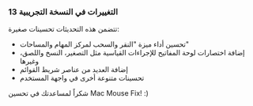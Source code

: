 ### التغييرات في النسخة التجريبية 13

تتضمن هذه التحديثات تحسينات صغيرة:

- تحسين أداء ميزة "النقر والسحب لمركز المهام والمساحات"
- إضافة اختصارات لوحة المفاتيح للإجراءات القياسية مثل التصغير، النسخ واللصق، وغيرها
- إضافة العديد من عناصر شريط القوائم
- تحسينات متنوعة أخرى في واجهة المستخدم

شكراً لمساعدتك في تحسين Mac Mouse Fix! :)